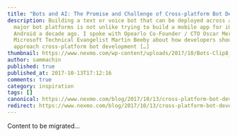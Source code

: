 ```yaml
---
title: "Bots and AI: The Promise and Challenge of Cross-platform Bot Development"
description: Building a text or voice bot that can be deployed across all the
  major bot platforms is not unlike trying to build a mobile app for iOS and
  Android a decade ago. I spoke with Opearlo Co-Founder / CTO Oscar Merry and
  Microsoft Technical Evangelist Martin Beeby about how developers should
  approach cross-platform bot development […]
thumbnail: https://www.nexmo.com/wp-content/uploads/2017/10/Bots-Clip8_800x300.jpg
author: sammachin
published: true
published_at: 2017-10-13T17:12:16
comments: true
category: inspiration
tags: []
canonical: https://www.nexmo.com/blog/2017/10/13/cross-platform-bot-development
redirect: https://www.nexmo.com/blog/2017/10/13/cross-platform-bot-development
---
```

Content to be migrated...
